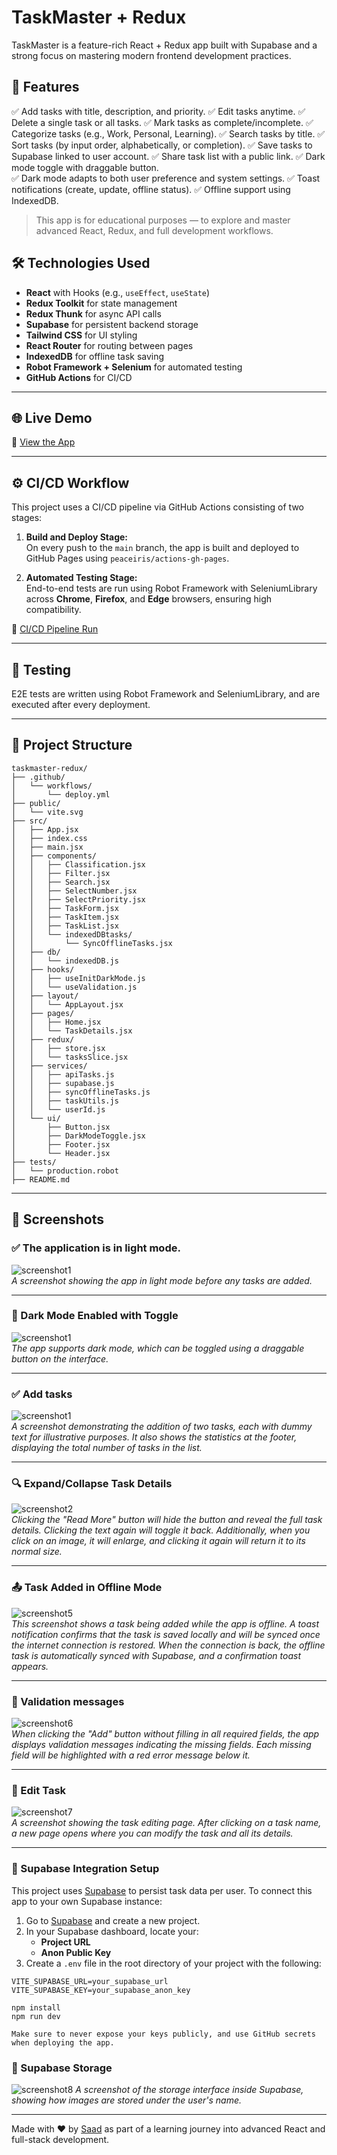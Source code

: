 # TaskMaster + Redux

TaskMaster is a feature-rich React + Redux app built with Supabase and a strong focus on mastering modern frontend development practices.

## 🚀 Features

✅ Add tasks with title, description, and priority.
✅ Edit tasks anytime.
✅ Delete a single task or all tasks.
✅ Mark tasks as complete/incomplete.
✅ Categorize tasks (e.g., Work, Personal, Learning).
✅ Search tasks by title.
✅ Sort tasks (by input order, alphabetically, or completion).
✅ Save tasks to Supabase linked to user account.
✅ Share task list with a public link.
✅ Dark mode toggle with draggable button.  
✅ Dark mode adapts to both user preference and system settings.
✅ Toast notifications (create, update, offline status).
✅ Offline support using IndexedDB.

> This app is for educational purposes — to explore and master advanced React, Redux, and full development workflows.

## 🛠️ Technologies Used

- **React** with Hooks (e.g., `useEffect`, `useState`)
- **Redux Toolkit** for state management
- **Redux Thunk** for async API calls
- **Supabase** for persistent backend storage
- **Tailwind CSS** for UI styling
- **React Router** for routing between pages
- **IndexedDB** for offline task saving
- **Robot Framework + Selenium** for automated testing
- **GitHub Actions** for CI/CD

---

## 🌐 Live Demo

🔗 [View the App](https://saad78t.github.io/taskmaster-redux/)

---

## ⚙️ CI/CD Workflow

This project uses a CI/CD pipeline via GitHub Actions consisting of two stages:

1. **Build and Deploy Stage:**  
   On every push to the `main` branch, the app is built and deployed to GitHub Pages using `peaceiris/actions-gh-pages`.

2. **Automated Testing Stage:**  
   End-to-end tests are run using Robot Framework with SeleniumLibrary across **Chrome**, **Firefox**, and **Edge** browsers, ensuring high compatibility.

🔗 [CI/CD Pipeline Run](https://github.com/saad78t/taskmaster-redux/actions/runs/14635181578)

---

## 🧪 Testing

E2E tests are written using Robot Framework and SeleniumLibrary, and are executed after every deployment.

---

## 📁 Project Structure

```
taskmaster-redux/
├── .github/
│   └── workflows/
│       └── deploy.yml
├── public/
│   └── vite.svg
├── src/
│   ├── App.jsx
│   ├── index.css
│   ├── main.jsx
│   ├── components/
│   │   ├── Classification.jsx
│   │   ├── Filter.jsx
│   │   ├── Search.jsx
│   │   ├── SelectNumber.jsx
│   │   ├── SelectPriority.jsx
│   │   ├── TaskForm.jsx
│   │   ├── TaskItem.jsx
│   │   ├── TaskList.jsx
│   │   └── indexedDBtasks/
│   │       └── SyncOfflineTasks.jsx
│   ├── db/
│   │   └── indexedDB.js
│   ├── hooks/
│   │   ├── useInitDarkMode.js
│   │   └── useValidation.js
│   ├── layout/
│   │   └── AppLayout.jsx
│   ├── pages/
│   │   ├── Home.jsx
│   │   └── TaskDetails.jsx
│   ├── redux/
│   │   ├── store.jsx
│   │   └── tasksSlice.jsx
│   ├── services/
│   │   ├── apiTasks.js
│   │   ├── supabase.js
│   │   ├── syncOfflineTasks.js
│   │   ├── taskUtils.js
│   │   └── userId.js
│   └── ui/
│       ├── Button.jsx
│       ├── DarkModeToggle.jsx
│       ├── Footer.jsx
│       └── Header.jsx
├── tests/
│   └── production.robot
├── README.md
```

---

## 📸 Screenshots

### ✅ The application is in light mode.

![screenshot1](screenshoots/screenshot1.png)  
_A screenshot showing the app in light mode before any tasks are added._

---

### 🌙 Dark Mode Enabled with Toggle

![screenshot1](screenshoots/screenshot2.png)  
_The app supports dark mode, which can be toggled using a draggable button on the interface._

---

### ✅ Add tasks

![screenshot1](screenshoots/screenshot3.png)  
_A screenshot demonstrating the addition of two tasks, each with dummy text for illustrative purposes. It also shows the statistics at the footer, displaying the total number of tasks in the list._

---

### 🔍 Expand/Collapse Task Details

![screenshot2](screenshoots/screenshot4.png)  
_Clicking the "Read More" button will hide the button and reveal the full task details. Clicking the text again will toggle it back. Additionally, when you click on an image, it will enlarge, and clicking it again will return it to its normal size._

---

### 📤 Task Added in Offline Mode

![screenshot5](screenshoots/screenshot5.png)  
_This screenshot shows a task being added while the app is offline. A toast notification confirms that the task is saved locally and will be synced once the internet connection is restored. When the connection is back, the offline task is automatically synced with Supabase, and a confirmation toast appears._

---

### 🔁 Validation messages

![screenshot6](screenshoots/screenshot6.png)  
_When clicking the "Add" button without filling in all required fields, the app displays validation messages indicating the missing fields. Each missing field will be highlighted with a red error message below it._

---

### 🔁 Edit Task

![screenshot7](screenshoots/screenshot7.png)  
_A screenshot showing the task editing page. After clicking on a task name, a new page opens where you can modify the task and all its details._

---

### 🧩 Supabase Integration Setup

This project uses [Supabase](https://supabase.com) to persist task data per user. To connect this app to your own Supabase instance:

1. Go to [Supabase](https://supabase.com) and create a new project.
2. In your Supabase dashboard, locate your:
   - **Project URL**
   - **Anon Public Key**
3. Create a `.env` file in the root directory of your project with the following:

```env
VITE_SUPABASE_URL=your_supabase_url
VITE_SUPABASE_KEY=your_supabase_anon_key

npm install
npm run dev

Make sure to never expose your keys publicly, and use GitHub secrets when deploying the app.

```

### 🔁 Supabase Storage

![screenshot8](screenshoots/screenshot8.png)
_A screenshot of the storage interface inside Supabase, showing how images are stored under the user's name._

---

Made with ❤️ by [Saad](https://github.com/saad78t) as part of a learning journey into advanced React and full-stack development.
